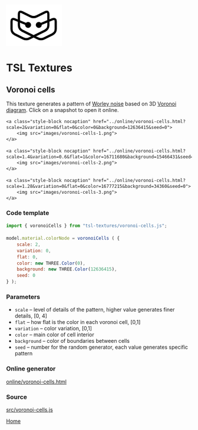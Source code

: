 <img class="logo" src="../assets/logo/logo.png">


# TSL Textures


## Voronoi cells

This texture generates a pattern of [Worley noise](https://en.wikipedia.org/wiki/Worley_noise) based on 3D
[Voronoi diagram](https://en.wikipedia.org/wiki/Voronoi_diagram).
Click on a snapshot to open it online.

<p class="gallery">

	<a class="style-block nocaption" href="../online/voronoi-cells.html?scale=2&variation=0&flat=0&color=0&background=12636415&seed=0">
		<img src="images/voronoi-cells-1.png">
	</a>

	<a class="style-block nocaption" href="../online/voronoi-cells.html?scale=1.4&variation=0.6&flat=1&color=16711680&background=15466431&seed=0">
		<img src="images/voronoi-cells-2.png">
	</a>

	<a class="style-block nocaption" href="../online/voronoi-cells.html?scale=1.28&variation=0&flat=0&color=16777215&background=34360&seed=0">
		<img src="images/voronoi-cells-3.png">
	</a>

</p>


### Code template

```js
import { voronoiCells } from "tsl-textures/voronoi-cells.js";

model.material.colorNode = voronoiCells ( {
	scale: 2,
	variation: 0,
	flat: 0,
	color: new THREE.Color(0),
	background: new THREE.Color(12636415),
	seed: 0
} );
```


### Parameters

* `scale` &ndash; level of details of the pattern, higher value generates finer details, [0, 4]
* `flat` &ndash; how flat is the color in each voronoi cell, [0,1]
* `variation` &ndash; color variation, [0,1]
* `color` &ndash; main color of cell interior
* `background` &ndash; color of boundaries between cells
* `seed` &ndash; number for the random generator, each value generates specific pattern


### Online generator

[online/voronoi-cells.html](../online/voronoi-cells.html)


### Source

[src/voronoi-cells.js](https://github.com/boytchev/tsl-textures/blob/main/src/voronoi-cells.js)


		
<div class="footnote">
	<a href="../">Home</a>
</div>